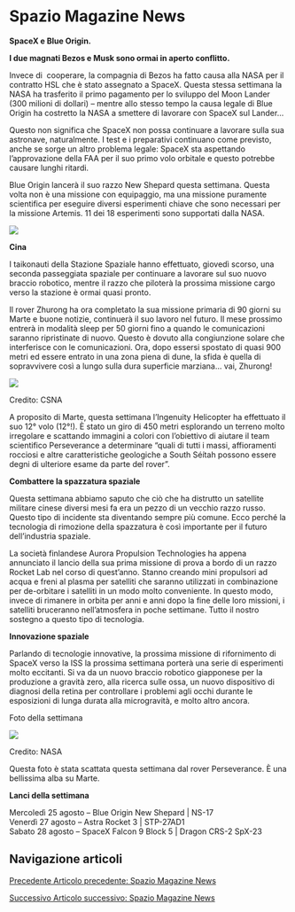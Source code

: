 Spazio Magazine News
====================

**SpaceX e Blue Origin.**  

**I due magnati Bezos e Musk sono ormai in aperto conflitto.**

Invece di  cooperare, la compagnia di Bezos ha fatto causa alla NASA per il contratto HSL che è stato assegnato a SpaceX. Questa stessa settimana la NASA ha trasferito il primo pagamento per lo sviluppo del Moon Lander (300 milioni di dollari) – mentre allo stesso tempo la causa legale di Blue Origin ha costretto la NASA a smettere di lavorare con SpaceX sul Lander…

Questo non significa che SpaceX non possa continuare a lavorare sulla sua astronave, naturalmente. I test e i preparativi continuano come previsto, anche se sorge un altro problema legale: SpaceX sta aspettando l’approvazione della FAA per il suo primo volo orbitale e questo potrebbe causare lunghi ritardi. 

Blue Origin lancerà il suo razzo New Shepard questa settimana. Questa volta non è una missione con equipaggio, ma una missione puramente scientifica per eseguire diversi esperimenti chiave che sono necessari per la missione Artemis. 11 dei 18 esperimenti sono supportati dalla NASA.

![](https://www.adaa.it/wp/wp-content/uploads/2021/08/1-1024x536.jpg)

**Cina**

I taikonauti della Stazione Spaziale hanno effettuato, giovedì scorso, una seconda passeggiata spaziale per continuare a lavorare sul suo nuovo braccio robotico, mentre il razzo che piloterà la prossima missione cargo verso la stazione è ormai quasi pronto.

Il rover Zhurong ha ora completato la sua missione primaria di 90 giorni su Marte e buone notizie, continuerà il suo lavoro nel futuro. Il mese prossimo entrerà in modalità sleep per 50 giorni fino a quando le comunicazioni saranno ripristinate di nuovo. Questo è dovuto alla congiunzione solare che interferisce con le comunicazioni. Ora, dopo essersi spostato di quasi 900 metri ed essere entrato in una zona piena di dune, la sfida è quella di sopravvivere così a lungo sulla dura superficie marziana… vai, Zhurong!

![](https://www.adaa.it/wp/wp-content/uploads/2021/08/2.jpg)

Credito: CSNA

A proposito di Marte, questa settimana l’Ingenuity Helicopter ha effettuato il suo 12° volo (12°!). È stato un giro di 450 metri esplorando un terreno molto irregolare e scattando immagini a colori con l’obiettivo di aiutare il team scientifico Perseverance a determinare “quali di tutti i massi, affioramenti rocciosi e altre caratteristiche geologiche a South Séítah possono essere degni di ulteriore esame da parte del rover”.

**Combattere la spazzatura spaziale**

Questa settimana abbiamo saputo che ciò che ha distrutto un satellite militare cinese diversi mesi fa era un pezzo di un vecchio razzo russo. Questo tipo di incidente sta diventando sempre più comune. Ecco perché la tecnologia di rimozione della spazzatura è così importante per il futuro dell’industria spaziale.

La società finlandese Aurora Propulsion Technologies ha appena annunciato il lancio della sua prima missione di prova a bordo di un razzo Rocket Lab nel corso di quest’anno. Stanno creando mini propulsori ad acqua e freni al plasma per satelliti che saranno utilizzati in combinazione per de-orbitare i satelliti in un modo molto conveniente. In questo modo, invece di rimanere in orbita per anni e anni dopo la fine delle loro missioni, i satelliti bruceranno nell’atmosfera in poche settimane. Tutto il nostro sostegno a questo tipo di tecnologia.

**Innovazione spaziale**

Parlando di tecnologie innovative, la prossima missione di rifornimento di SpaceX verso la ISS la prossima settimana porterà una serie di esperimenti molto eccitanti. Si va da un nuovo braccio robotico giapponese per la produzione a gravità zero, alla ricerca sulle ossa, un nuovo dispositivo di diagnosi della retina per controllare i problemi agli occhi durante le esposizioni di lunga durata alla microgravità, e molto altro ancora. 

Foto della settimana

![](https://www.adaa.it/wp/wp-content/uploads/2021/08/3.jpg)

Credito: NASA

Questa foto è stata scattata questa settimana dal rover Perseverance. È una bellissima alba su Marte. 

**Lanci della settimana**

Mercoledì 25 agosto – Blue Origin New Shepard | NS-17  
Venerdì 27 agosto – Astra Rocket 3 | STP-27AD1  
Sabato 28 agosto – SpaceX Falcon 9 Block 5 | Dragon CRS-2 SpX-23

Navigazione articoli
--------------------

[Precedente Articolo precedente: Spazio Magazine News](https://www.adaa.it/2021/08/02/spazio-magazine-news-10/)

[Successivo Articolo successivo: Spazio Magazine News](https://www.adaa.it/2021/08/30/spazio-magazine-news-12/)